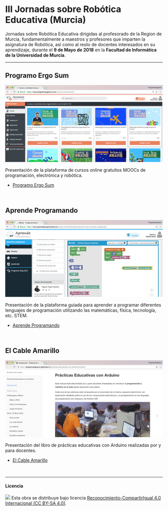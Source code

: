 # III Jornadas sobre Robótica Educativa (Murcia)

Jornadas sobre Robótica Educativa dirigidas al profesorado de la Region de Murcia, fundamentalmente a maestros y profesores que imparten la asignatura de Robótica, así como al resto de docentes interesados en su aprendizaje, durante el **9 de Mayo de 2018** en la **Facultad de Informática de la Universidad de Murcia**.


***


## Programo Ergo Sum

![Programo Ergo Sum](ProgramoErgoSum.png)

Presentación de la plataforma de cursos online gratuitos MOOCs de programación, electrónica y robótica.

- [Programo Ergo Sum](https://www.programoergosum.com/)

<br>

## Aprende Programando

![Aprende Programando](AprendeProgramando.png)

Presentación de la plataforma guiada para aprender a programar diferentes lenguajes de programación utilizando las matemáticas, física, tecnología, etc. STEM.

- [Aprende Programando](https://www.aprendeprogramando.es/)

<br>

## El Cable Amarillo

![El Cable Amarillo](ElCableAmarillo.png)

Presentación del libro de prácticas educativas con Arduino realizadas por y para docentes.

- [El Cable Amarillo](http://www.elcableamarillo.cc/)

<br>

***



#### Licencia

<img src="http://i.creativecommons.org/l/by-sa/4.0/88x31.png" /> Esta obra se distribuye bajo licencia [Reconocimiento-CompartirIgual 4.0 Internacional (CC BY-SA 4.0)](https://creativecommons.org/licenses/by-sa/4.0/deed.es_ES).
